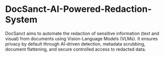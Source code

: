 # DocSanct-AI-Powered-Redaction-System
DocSanct aims to automate the redaction of sensitive information (text and visual) from documents using Vision-Language Models (VLMs). It ensures privacy by default through AI-driven detection, metadata scrubbing, document flattening, and secure controlled access to redacted data.
